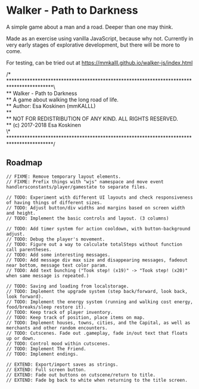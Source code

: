 # Walker - Path to Darkness

A simple game about a man and a road. Deeper than one may think.

Made as an exercise using vanilla JavaScript, because why not. Currently in very early stages of explorative development, but there will be more to come.

For testing, can be tried out at https://mmkalll.github.io/walker-js/index.html

/* *****************************************************************************************\  
** Walker - Path to Darkness  
** A game about walking the long road of life.  
** Author: Esa Koskinen (mmKALLL)  
**  
** NOT FOR REDISTRIBUTION OF ANY KIND. ALL RIGHTS RESERVED.  
** (c) 2017-2018 Esa Koskinen  
\\\* *****************************************************************************************/  


## Roadmap
```
// FIXME: Remove temporary layout elements.
// FIXME: Prefix things with "wjs" namespace and move event handlersconstants/player/gamestate to separate files.

// TODO: Experiment with different UI layouts and check responsiveness of having things of different sizes.
// TODO: Adjust button/div widths and margins based on screen width and height.
// TODO: Implement the basic controls and layout. (3 columns)

// TODO: Add timer system for action cooldown, with button-background adjust.
// TODO: Debug the player's movement.
// TODO: Figure out a way to calculate totalSteps without function call parentheses.
// TODO: Add some interesting messages.
// TODO: Add message div max size and disappearing messages, fadeout near bottom, message text color param.
// TODO: Add text bunching ("Took step! (x19)" -> "Took step! (x20)" when same message is repeated.)

// TODO: Saving and loading from localstorage.
// TODO: Implement the upgrade system (step back/forward, look back, look forward).
// TODO: Implement the energy system (running and walking cost energy, food/breaks/sleep restore it).
// TODO: Keep track of player inventory.
// TODO: Keep track of position, place items on map.
// TODO: Implement houses, towns, cities, and the Capital, as well as merchants and other random encounters.
// TODO: Cutscenes. Fade out .gameplay, fade in/out text that floats up or down.
// TODO: Control mood within cutscenes.
// TODO: Implement The Friend.
// TODO: Implement endings.

// EXTEND: Export/import saves as strings.
// EXTEND: Full screen button.
// EXTEND: Fade out buttons on cutscene/return to title.
// EXTEND: Fade bg back to white when returning to the title screen.
```
